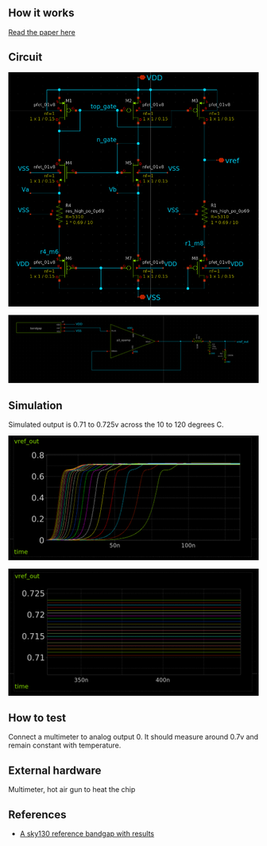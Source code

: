 <!---

This file is used to generate your project datasheet. Please fill in the information below and delete any unused
sections.

You can also include images in this folder and reference them in the markdown. Each image must be less than
512 kb in size, and the combined size of all images must be less than 1 MB.
-->

## How it works

[Read the paper here](http://www.av.it.pt/conftele2009/Papers/16.pdf)

## Circuit

![bandgap circuit](bandgap_circuit.png)

![opamp buffer](bandgap_opamp.png)  

## Simulation

Simulated output is 0.71 to 0.725v across the 10 to 120 degrees C.

![startup](bandgap_startup.png)

![output](bandgap_output.png)

## How to test

Connect a multimeter to analog output 0. It should measure around 0.7v and remain constant with temperature.

## External hardware

Multimeter, hot air gun to heat the chip

## References

* [A sky130 reference bandgap with results](https://github.com/johnkustin/bandgapReferenceCircuit)

